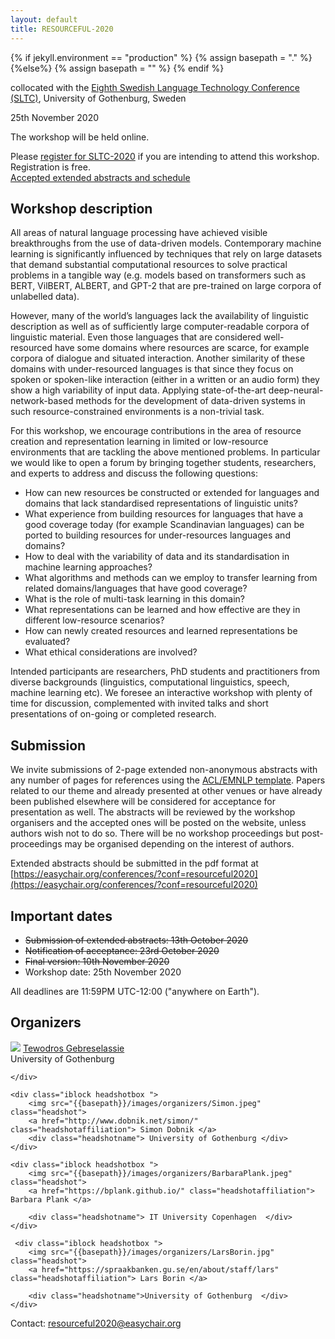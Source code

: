 ```yaml
---
layout: default
title: RESOURCEFUL-2020
---
```

{% if jekyll.environment  == "production" %}
        {% assign basepath = "." %}
        {%else%}
        {% assign basepath = "" %}
        {% endif %}

collocated with the [Eighth Swedish Language Technology Conference (SLTC)](https://spraakbanken.gu.se/en/sltc2020), University of Gothenburg, Sweden

25th November 2020

The workshop will be held online.


<div class="update">
Please <a href="https://sunet.artologik.net/gu/SLTC2020-registration" target="_none">register for SLTC-2020</a> if you are intending to attend this workshop. Registration is free. <br>
<a href="{{basepath}}/schedule.html">Accepted extended abstracts and schedule</a>
</div>


<!---
        Update: <a>Submission of extended abstracts: 13th October 2020</a>
-->


## Workshop description

All areas of natural language processing have achieved visible breakthroughs from the use of data-driven models. Contemporary machine learning is significantly influenced by techniques that rely on large datasets that demand substantial computational resources to solve practical problems in a tangible way (e.g. models based on transformers such as BERT, VilBERT, ALBERT, and GPT-2 that are pre-trained on large corpora of unlabelled data).

However, many of the world’s languages lack the availability of linguistic description as well as of sufficiently large computer-readable corpora of linguistic material. Even those languages that are considered well-resourced have some domains where resources are scarce, for example corpora of dialogue and situated interaction. Another similarity of these domains with under-resourced languages is that since they focus on spoken or spoken-like interaction (either in a written or an audio form) they show a high variability of input data. Applying state-of-the-art deep-neural-network-based methods for the development of data-driven systems in such resource-constrained environments is a non-trivial task.

For this workshop, we encourage contributions in the area of resource creation and representation learning in limited or low-resource environments that are tackling the above mentioned problems. In particular we would like to open a forum by bringing together students, researchers, and experts to address and discuss the following questions:

  - How can new resources be constructed or extended for languages and domains that lack standardised representations of linguistic units?
  - What experience from building resources for languages that have a good coverage today (for example Scandinavian languages) can be ported to building resources for under-resources languages and domains?
  -  How to deal with the variability of data and its standardisation in machine learning approaches?
  - What algorithms and methods can we employ to transfer learning from related domains/languages that have good coverage?
  - What is the role of multi-task learning in this domain?
  - What representations can be learned and how effective are they in different low-resource scenarios?
  - How can newly created resources and learned representations be evaluated?
  - What ethical considerations are involved?

Intended participants are researchers, PhD students and practitioners from diverse backgrounds (linguistics, computational linguistics, speech, machine learning etc). We foresee an interactive workshop with plenty of time for discussion, complemented with invited talks and short presentations of on-going or completed research.


## Submission

We invite submissions of 2-page extended non-anonymous abstracts with any number of pages for references using the [ACL/EMNLP template](https://2020.emnlp.org/files/emnlp2020-templates.zip). Papers related to our theme and already presented at other venues or have already been published elsewhere will be considered for acceptance for presentation as well. The abstracts will be reviewed by the workshop organisers and the accepted ones will be posted on the website, unless authors wish not to do so. There will be no workshop proceedings but post-proceedings may be organised depending on the interest of authors.

Extended abstracts should be submitted in the pdf format at [https://easychair.org/conferences/?conf=resourceful2020](https://easychair.org/conferences/?conf=resourceful2020)


## Important dates

 - ~~Submission of extended abstracts: 13th October 2020~~
 - ~~Notification of acceptance: 23rd October 2020~~
 - ~~Final version: 10th November 2020~~
 - Workshop date: 25th November 2020

All deadlines are 11:59PM UTC-12:00 ("anywhere on Earth").


## Organizers

<div>
    <div class="iblock headshotbox ">
        <img src="{{basepath}}/images/organizers/tewodros.jpg" class="headshot">
                  <a href="https://www.linkedin.com/in/tewodros-abebe-gebreselassie-a7739772/" class="headshotaffiliation"> Tewodros Gebreselassie </a>
        <div class="headshotname">  University of Gothenburg</div>

    </div>

    <div class="iblock headshotbox ">
        <img src="{{basepath}}/images/organizers/Simon.jpeg" class="headshot">
        <a href="http://www.dobnik.net/simon/" class="headshotaffiliation"> Simon Dobnik </a>         
        <div class="headshotname"> University of Gothenburg </div>
    </div>

    <div class="iblock headshotbox ">
        <img src="{{basepath}}/images/organizers/BarbaraPlank.jpeg" class="headshot">
        <a href="https://bplank.github.io/" class="headshotaffiliation"> Barbara Plank </a>

        <div class="headshotname"> IT University Copenhagen  </div>
    </div>

     <div class="iblock headshotbox ">  
        <img src="{{basepath}}/images/organizers/LarsBorin.jpg" class="headshot">
        <a href="https://spraakbanken.gu.se/en/about/staff/lars" class="headshotaffiliation"> Lars Borin </a>

        <div class="headshotname">University of Gothenburg  </div>
    </div>
</div>

Contact: [resourceful2020@easychair.org](mailto:resourceful2020@easychair.org)
